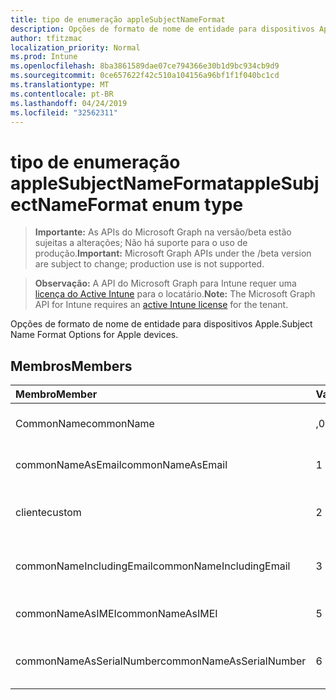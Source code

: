 ```yaml
---
title: tipo de enumeração appleSubjectNameFormat
description: Opções de formato de nome de entidade para dispositivos Apple.
author: tfitzmac
localization_priority: Normal
ms.prod: Intune
ms.openlocfilehash: 8ba3861589dae07ce794366e30b1d9bc934cb9d9
ms.sourcegitcommit: 0ce657622f42c510a104156a96bf1f1f040bc1cd
ms.translationtype: MT
ms.contentlocale: pt-BR
ms.lasthandoff: 04/24/2019
ms.locfileid: "32562311"
---
```

# <a name="applesubjectnameformat-enum-type"></a><span data-ttu-id="08978-103">tipo de enumeração appleSubjectNameFormat</span><span class="sxs-lookup"><span data-stu-id="08978-103">appleSubjectNameFormat enum type</span></span>

> <span data-ttu-id="08978-104">**Importante:** As APIs do Microsoft Graph na versão/beta estão sujeitas a alterações; Não há suporte para o uso de produção.</span><span class="sxs-lookup"><span data-stu-id="08978-104">**Important:** Microsoft Graph APIs under the /beta version are subject to change; production use is not supported.</span></span>

> <span data-ttu-id="08978-105">**Observação:** A API do Microsoft Graph para Intune requer uma [licença do Active Intune](https://go.microsoft.com/fwlink/?linkid=839381) para o locatário.</span><span class="sxs-lookup"><span data-stu-id="08978-105">**Note:** The Microsoft Graph API for Intune requires an [active Intune license](https://go.microsoft.com/fwlink/?linkid=839381) for the tenant.</span></span>

<span data-ttu-id="08978-106">Opções de formato de nome de entidade para dispositivos Apple.</span><span class="sxs-lookup"><span data-stu-id="08978-106">Subject Name Format Options for Apple devices.</span></span>

## <a name="members"></a><span data-ttu-id="08978-107">Membros</span><span class="sxs-lookup"><span data-stu-id="08978-107">Members</span></span>
|<span data-ttu-id="08978-108">Membro</span><span class="sxs-lookup"><span data-stu-id="08978-108">Member</span></span>|<span data-ttu-id="08978-109">Valor</span><span class="sxs-lookup"><span data-stu-id="08978-109">Value</span></span>|<span data-ttu-id="08978-110">Descrição</span><span class="sxs-lookup"><span data-stu-id="08978-110">Description</span></span>|
|:---|:---|:---|
|<span data-ttu-id="08978-111">CommonName</span><span class="sxs-lookup"><span data-stu-id="08978-111">commonName</span></span>|<span data-ttu-id="08978-112">,0</span><span class="sxs-lookup"><span data-stu-id="08978-112">0</span></span>|<span data-ttu-id="08978-113">Nome comum.</span><span class="sxs-lookup"><span data-stu-id="08978-113">Common name.</span></span>|
|<span data-ttu-id="08978-114">commonNameAsEmail</span><span class="sxs-lookup"><span data-stu-id="08978-114">commonNameAsEmail</span></span>|<span data-ttu-id="08978-115">1 </span><span class="sxs-lookup"><span data-stu-id="08978-115">1</span></span>|<span data-ttu-id="08978-116">Nome comum como email.</span><span class="sxs-lookup"><span data-stu-id="08978-116">Common name as email.</span></span>|
|<span data-ttu-id="08978-117">cliente</span><span class="sxs-lookup"><span data-stu-id="08978-117">custom</span></span>|<span data-ttu-id="08978-118">2 </span><span class="sxs-lookup"><span data-stu-id="08978-118">2</span></span>|<span data-ttu-id="08978-119">Formato de nome de entidade personalizado.</span><span class="sxs-lookup"><span data-stu-id="08978-119">Custom subject name format.</span></span>|
|<span data-ttu-id="08978-120">commonNameIncludingEmail</span><span class="sxs-lookup"><span data-stu-id="08978-120">commonNameIncludingEmail</span></span>|<span data-ttu-id="08978-121">3 </span><span class="sxs-lookup"><span data-stu-id="08978-121">3</span></span>|<span data-ttu-id="08978-122">Nome comum incluindo email.</span><span class="sxs-lookup"><span data-stu-id="08978-122">Common Name Including Email.</span></span>|
|<span data-ttu-id="08978-123">commonNameAsIMEI</span><span class="sxs-lookup"><span data-stu-id="08978-123">commonNameAsIMEI</span></span>|<span data-ttu-id="08978-124">5 </span><span class="sxs-lookup"><span data-stu-id="08978-124">5</span></span>|<span data-ttu-id="08978-125">Nome comum como IMEI.</span><span class="sxs-lookup"><span data-stu-id="08978-125">Common Name As IMEI.</span></span>|
|<span data-ttu-id="08978-126">commonNameAsSerialNumber</span><span class="sxs-lookup"><span data-stu-id="08978-126">commonNameAsSerialNumber</span></span>|<span data-ttu-id="08978-127">6 </span><span class="sxs-lookup"><span data-stu-id="08978-127">6</span></span>|<span data-ttu-id="08978-128">Nome comum como número de série.</span><span class="sxs-lookup"><span data-stu-id="08978-128">Common Name As Serial Number.</span></span>|





